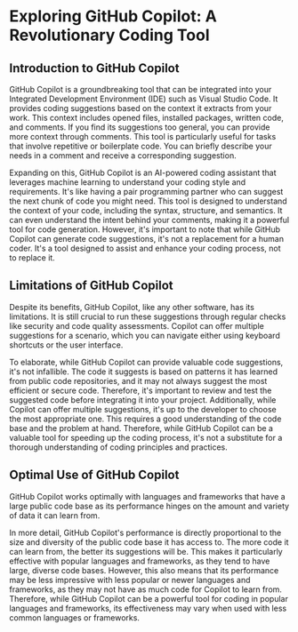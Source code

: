 # **Exploring GitHub Copilot: A Revolutionary Coding Tool**

## **Introduction to GitHub Copilot**

GitHub Copilot is a groundbreaking tool that can be integrated into your Integrated Development Environment (IDE) such as Visual Studio Code. It provides coding suggestions based on the context it extracts from your work. This context includes opened files, installed packages, written code, and comments. If you find its suggestions too general, you can provide more context through comments. This tool is particularly useful for tasks that involve repetitive or boilerplate code. You can briefly describe your needs in a comment and receive a corresponding suggestion.

Expanding on this, GitHub Copilot is an AI-powered coding assistant that leverages machine learning to understand your coding style and requirements. It's like having a pair programming partner who can suggest the next chunk of code you might need. This tool is designed to understand the context of your code, including the syntax, structure, and semantics. It can even understand the intent behind your comments, making it a powerful tool for code generation. However, it's important to note that while GitHub Copilot can generate code suggestions, it's not a replacement for a human coder. It's a tool designed to assist and enhance your coding process, not to replace it.

## **Limitations of GitHub Copilot**

Despite its benefits, GitHub Copilot, like any other software, has its limitations. It is still crucial to run these suggestions through regular checks like security and code quality assessments. Copilot can offer multiple suggestions for a scenario, which you can navigate either using keyboard shortcuts or the user interface.

To elaborate, while GitHub Copilot can provide valuable code suggestions, it's not infallible. The code it suggests is based on patterns it has learned from public code repositories, and it may not always suggest the most efficient or secure code. Therefore, it's important to review and test the suggested code before integrating it into your project. Additionally, while Copilot can offer multiple suggestions, it's up to the developer to choose the most appropriate one. This requires a good understanding of the code base and the problem at hand. Therefore, while GitHub Copilot can be a valuable tool for speeding up the coding process, it's not a substitute for a thorough understanding of coding principles and practices.

## **Optimal Use of GitHub Copilot**

GitHub Copilot works optimally with languages and frameworks that have a large public code base as its performance hinges on the amount and variety of data it can learn from.

In more detail, GitHub Copilot's performance is directly proportional to the size and diversity of the public code base it has access to. The more code it can learn from, the better its suggestions will be. This makes it particularly effective with popular languages and frameworks, as they tend to have large, diverse code bases. However, this also means that its performance may be less impressive with less popular or newer languages and frameworks, as they may not have as much code for Copilot to learn from. Therefore, while GitHub Copilot can be a powerful tool for coding in popular languages and frameworks, its effectiveness may vary when used with less common languages or frameworks.
